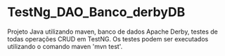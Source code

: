 # TestNg_DAO_Banco_derbyDB
Projeto Java utilizando maven, banco de dados Apache Derby, testes de todas operações CRUD em TestNG. Os testes podem ser executados utilizando o comando maven 'mvn test'.
